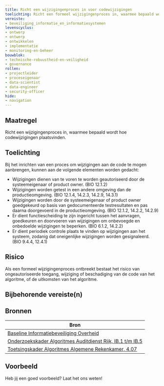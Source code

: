 ```yaml
---
title: Richt een wijzigingenproces in voor codewijzigingen
toelichting: Richt een formeel wijzigingenproces in, waarmee bepaald wordt hoe codewijzigingen plaatsvinden.
vereiste:
- beveiliging_informatie_en_informatiesystemen
levenscyclus:
- ontwerp
- ontwerp
- ontwikkelen
- implementatie
- monitoring-en-beheer
bouwblok:
- technische-robuustheid-en-veiligheid
- governance
rollen:
- projectleider
- proceseigenaar
- data-scientist
- data-engineer
- security-officer
hide:
- navigation
---
```


<!-- tags -->

## Maatregel

Richt een wijzigingenproces in, waarmee bepaald wordt hoe codewijzigingen plaatsvinden.


## Toelichting

Bij het inrichten van een proces om wijzigingen aan de code te mogen aanbrengen, kunnen aan de volgende elementen worden gedacht:

- Wijzigingen dienen van te voren te worden geautoriseerd door de systeemeigenaar of product owner. (BIO 12.1.2)
- Wijzigingen worden getest in een andere omgeving dan de productieomgeving. (BIO 12.1.4, 14.2.3, 14.2.9, 14.3.1)
- Wijzigingen worden door de systeemeigenaar of product owner goedgekeurd op basis van gedocumenteerde testresultaten en pas daarna doorgevoerd in de productieomgeving. (BIO 12.1.2, 14.2.2, 14.2.9)
- Er dient functiescheiding te zijn ingericht tussen het aanvragen, goedkeuren en doorvoeren van wijzigingen om onbevoegde en onbedoelde wijzigingen te beperken. (BIO 6.1.2, 14.2.2)
- Er dient periodiek controle plaats te vinden op wijzigingen aan het systeem, zodanig dat oneigenlijke wijzigingen worden gesignaleerd. (BIO 9.4.4, 12.4.1)

## Risico
Als een formeel wijzigingenproces ontbreekt bestaat het risico van ongeautoriseerde toegang, wijziging of beschadiging van de code van het algoritme, of de uitkomsten van het algoritme.

## Bijbehorende vereiste(n)

<!-- list_vereisten_on_maatregelen_page -->

## Bronnen

| Bron                        |
|-----------------------------|
| [Baseline Informatiebeveiliging Overheid](https://www.digitaleoverheid.nl/overzicht-van-alle-onderwerpen/cybersecurity/bio-en-ensia/baseline-informatiebeveiliging-overheid/) |
| [Onderzoekskader Algoritmes Auditdienst Rijk, IB.1 t/m IB.5](https://www.rijksoverheid.nl/documenten/rapporten/2023/07/11/onderzoekskader-algoritmes-adr-2023) |
| [Toetsingskader Algoritmes Algemene Rekenkamer, 4.07](https://www.rekenkamer.nl/onderwerpen/algoritmes/documenten/publicaties/2024/05/15/het-toetsingskader-aan-de-slag)  |

## Voorbeeld

Heb jij een goed voorbeeld? Laat het ons weten!
